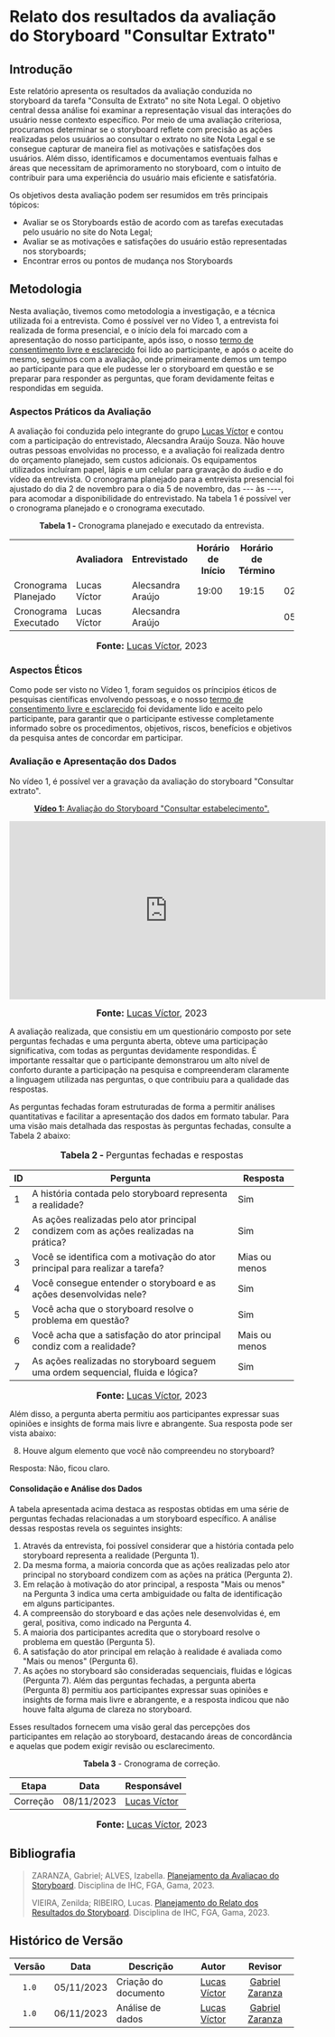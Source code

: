 # Relato dos resultados da avaliação do Storyboard "Consultar Extrato"

## Introdução

Este relatório apresenta os resultados da avaliação conduzida no storyboard da tarefa "Consulta de Extrato" no site Nota Legal. O objetivo central dessa análise foi examinar a representação visual das interações do usuário nesse contexto específico. Por meio de uma avaliação criteriosa, procuramos determinar se o storyboard reflete com precisão as ações realizadas pelos usuários ao consultar o extrato no site Nota Legal e se consegue capturar de maneira fiel as motivações e satisfações dos usuários. Além disso, identificamos e documentamos eventuais falhas e áreas que necessitam de aprimoramento no storyboard, com o intuito de contribuir para uma experiência do usuário mais eficiente e satisfatória.

Os objetivos desta avaliação podem ser resumidos em três principais tópicos:
* Avaliar se os Storyboards estão de acordo com as tarefas executadas pelo usuário no site do Nota Legal;
* Avaliar se as motivações e satisfações do usuário estão representadas nos storyboards;
* Encontrar erros ou pontos de mudança nos Storyboards


## Metodologia

Nesta avaliação, tivemos como metodologia a investigação, e a técnica utilizada foi a entrevista. Como é possível ver no Vídeo 1, a entrevista foi realizada de forma presencial, e o início dela foi marcado com a apresentação do nosso participante, após isso, o nosso [termo de consentimento livre e esclarecido](https://github.com/Interacao-Humano-Computador/2023.2-NotaLegal/blob/main/docs/design-avaliacao-desenvolvimento/planejamento-avaliacao-storyboard.md#aspectos-%C3%A9ticos-d) foi lido ao participante, e após o aceite do mesmo, seguimos com a avaliação, onde primeiramente demos um tempo ao participante para que ele pudesse ler o storyboard em questão e se preparar para responder as perguntas, que foram devidamente feitas e respondidas em seguida.  

### Aspectos Práticos da Avaliação

A avaliação foi conduzida pelo integrante do grupo [Lucas Víctor](https://github.com/Lucas13032003) e contou com a participação do entrevistado, Alecsandra Araújo Souza. Não houve outras pessoas envolvidas no processo, e a avaliação foi realizada dentro do orçamento planejado, sem custos adicionais. Os equipamentos utilizados incluíram papel, lápis e um celular para gravação do áudio e do vídeo da entrevista. O cronograma planejado para a entrevista presencial foi ajustado do dia 2 de novembro para o dia 5 de novembro, das --- às ----, para acomodar a disponibilidade do entrevistado. Na tabela 1 é possível ver o cronograma planejado e o cronograma executado.

<div align="center">
<p><b>Tabela 1 -</b> Cronograma planejado e executado da entrevista.</p>
  
  <table>
  <tr>
    <th></th>
    <th>Avaliadora</th>
    <th>Entrevistado</th>
    <th>Horário de Início</th>
    <th>Horário de Término</th>
    <th>Data</th>
    <th>Local</th>
  </tr>
  <tr>
    <td>Cronograma Planejado</td>
    <td>Lucas Víctor</td>
    <td>Alecsandra Araújo</td>
    <td>19:00</td>
    <td>19:15</td>
    <td>02/11/2023</td>
    <td>Presencial</td>
  </tr>
  <tr>
    <td>Cronograma Executado</td>
    <td>Lucas Víctor</td>
    <td>Alecsandra Araújo</td>
    <td></td>
    <td></td>
    <td>05/11/2023</td>
    <td>Presencial</td>
  </tr>
</table>

<font size="3"><p style="text-align: center"><b>Fonte:</b> <a href="https://github.com/Lucas13032003">Lucas Víctor</a>, 2023</p></font>
</div>


### Aspectos Éticos

Como pode ser visto no Vídeo 1, foram seguidos os príncipios éticos de pesquisas científicas envolvendo pessoas, e o nosso [termo de consentimento livre e esclarecido](https://github.com/Interacao-Humano-Computador/2023.2-NotaLegal/blob/main/docs/design-avaliacao-desenvolvimento/planejamento-avaliacao-storyboard.md#aspectos-%C3%A9ticos-d) foi devidamente lido e aceito pelo participante, para garantir que o participante estivesse completamente informado sobre os procedimentos, objetivos, riscos, benefícios e objetivos da pesquisa antes de concordar em participar. 

### Avaliação e Apresentação dos Dados

No vídeo 1, é possível ver a gravação da avaliação do storyboard "Consultar extrato".

<div align="center">
  
<p style="text-align: center"><a href="https://youtu.be/rA1SYWGrkDE" target="blanket"><b>Vídeo 1:</b> Avaliação do Storyboard "Consultar estabelecimento".</a></p>

<iframe width="560" height="315" src="https://youtu.be/rA1SYWGrkDE" title="Apresentação 3" frameborder="0" allow="accelerometer; autoplay; clipboard-write; encrypted-media; gyroscope; picture-in-picture" allowfullscreen></iframe>

<font size="3"><p style="text-align: center"><b>Fonte:</b> <a href="https://github.com/Lucas13032003">Lucas Víctor</a>, 2023</p></font>


</div>

A avaliação realizada, que consistiu em um questionário composto por sete perguntas fechadas e uma pergunta aberta, obteve uma participação significativa, com todas as perguntas devidamente respondidas. É importante ressaltar que o participante demonstrarou um alto nível de conforto durante a participação na pesquisa e compreenderam claramente a linguagem utilizada nas perguntas, o que contribuiu para a qualidade das respostas.

As perguntas fechadas foram estruturadas de forma a permitir análises quantitativas e facilitar a apresentação dos dados em formato tabular. Para uma visão mais detalhada das respostas às perguntas fechadas, consulte a Tabela 2 abaixo:

<div align="center">
<font size="3"><p style="text-align: center"><b>Tabela 2 - </b> Perguntas fechadas e respostas</p></font>

<table>
    <thead>
        <tr>
            <th>ID</th>
            <th>Pergunta</th>
            <th>Resposta</th>
        </tr>
    </thead>
    <tbody>
        <tr>
            <td>1</td>
            <td>A história contada pelo storyboard representa a realidade?</td>
            <td>Sim</td>
        </tr>
        <tr>
            <td>2</td>
            <td>As ações realizadas pelo ator principal condizem com as ações realizadas na prática?</td>
            <td>Sim</td>
        </tr>
        <tr>
            <td>3</td>
            <td>Você se identifica com a motivação do ator principal para realizar a tarefa?</td>
            <td>Mias ou menos</td>
        </tr>
        <tr>
            <td>4</td>
            <td>Você consegue entender o storyboard e as ações desenvolvidas nele?</td>
            <td>Sim</td>
        </tr>
        <tr>
            <td>5</td>
            <td>Você acha que o storyboard resolve o problema em questão?</td>
            <td>Sim</td>
        </tr>
        <tr>
            <td>6</td>
            <td>Você acha que a satisfação do ator principal condiz com a realidade?</td>
            <td>Mais ou menos</td>
        </tr>
        <tr>
            <td>7</td>
            <td>As ações realizadas no storyboard seguem uma ordem sequencial, fluida e lógica?</td>
            <td>Sim</td>
        </tr>
    </tbody>
</table>

<font size="3"><p style="text-align: center"><b>Fonte:</b> <a href="https://github.com/Lucas13032003">Lucas Víctor</a>, 2023</p></font>
</div>

Além disso, a pergunta aberta permitiu aos participantes expressar suas opiniões e insights de forma mais livre e abrangente. Sua resposta pode ser vista abaixo:

8. Houve algum elemento que você não compreendeu no storyboard?

Resposta: Não, ficou claro.

#### Consolidação e Análise dos Dados
A tabela apresentada acima destaca as respostas obtidas em uma série de perguntas fechadas relacionadas a um storyboard específico. A análise dessas respostas revela os seguintes insights:

1. Através da entrevista, foi possível considerar que a história contada pelo storyboard representa a realidade (Pergunta 1).
2. Da mesma forma, a maioria concorda que as ações realizadas pelo ator principal no storyboard condizem com as ações na prática (Pergunta 2).
3. Em relação à motivação do ator principal, a resposta "Mais ou menos" na Pergunta 3 indica uma certa ambiguidade ou falta de identificação em alguns participantes.
4. A compreensão do storyboard e das ações nele desenvolvidas é, em geral, positiva, como indicado na Pergunta 4.
5. A maioria dos participantes acredita que o storyboard resolve o problema em questão (Pergunta 5).
6. A satisfação do ator principal em relação à realidade é avaliada como "Mais ou menos" (Pergunta 6).
7. As ações no storyboard são consideradas sequenciais, fluidas e lógicas (Pergunta 7).
Além das perguntas fechadas, a pergunta aberta (Pergunta 8) permitiu aos participantes expressar suas opiniões e insights de forma mais livre e abrangente, e a resposta indicou que não houve falta alguma de clareza no storyboard.

Esses resultados fornecem uma visão geral das percepções dos participantes em relação ao storyboard, destacando áreas de concordância e aquelas que podem exigir revisão ou esclarecimento.


<div align="center">
    <p><b>Tabela 3</b> - Cronograma de correção.</p>
    <table>
        <thead>
            <tr>
                <th>Etapa</th>
                <th>Data</th>
                <th>Responsável</th>
            </tr>
        </thead>
        <tbody>
            <tr>
                <td>Correção</td>
                <td>08/11/2023</td>
                <td> <a href="https://github.com/Lucas13032003">Lucas Víctor</a></td>
            </tr>
        </tbody>
    </table>
<font size="3"><p style="text-align: center"><b>Fonte:</b> <a href="https://github.com/Lucas13032003">Lucas Víctor</a>, 2023</p></font>

</div>

## Bibliografia

> ZARANZA, Gabriel; ALVES, Izabella. [Planejamento da Avaliacao do Storyboard](https://github.com/Interacao-Humano-Computador/2023.2-NotaLegal/blob/main/docs/design-avaliacao-desenvolvimento/planejamento-avaliacao-storyboard.md). Disciplina de IHC, FGA, Gama, 2023.
>
> VIEIRA, Zenilda; RIBEIRO, Lucas. [Planejamento do Relato dos Resultados do Storyboard](https://github.com/Interacao-Humano-Computador/2023.2-NotaLegal/blob/main/docs/design-avaliacao-desenvolvimento/planejamento-relato_storyboard.md#planejamento-do-relato-dos-resultados-da-avalia%C3%A7%C3%A3o-do-storyboard). Disciplina de IHC, FGA, Gama, 2023.
> 

## Histórico de Versão

| Versão | Data       | Descrição            |                       Autor                        |                     Revisor                      |
| :----: | ---------- | -------------------- | :------------------------------------------------: | :----------------------------------------------: |
| `1.0`  | 05/11/2023 | Criação do documento |  [Lucas Víctor](https://github.com/Lucas13032003)    | [Gabriel Zaranza](https://github.com/GZaranza) |
| `1.0`  | 06/11/2023 | Análise de dados     |  [Lucas Víctor](https://github.com/Lucas13032003)    | [Gabriel Zaranza](https://github.com/GZaranza) |

